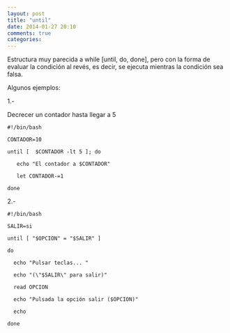 ```yaml
---
layout: post
title: "until"
date: 2014-01-27 20:10
comments: true
categories: 
---
```

Estructura muy parecida a while [until, do, done], pero con la forma de evaluar la condición al revés, es decir, se ejecuta mientras la condición sea falsa.

Algunos ejemplos:

1.-

Decrecer un contador hasta llegar a 5

	#!/bin/bash

	CONTADOR=10

	until [  $CONTADOR -lt 5 ]; do

	   echo "El contador a $CONTADOR"

	   let CONTADOR-=1

	done

2.-

	#!/bin/bash

	SALIR=si

	until [ "$OPCION" = "$SALIR" ]

	do

	  echo "Pulsar teclas... "

	  echo "(\"$SALIR\" para salir)"

	  read OPCION

	  echo "Pulsada la opción salir ($OPCION)"

	  echo

	done

